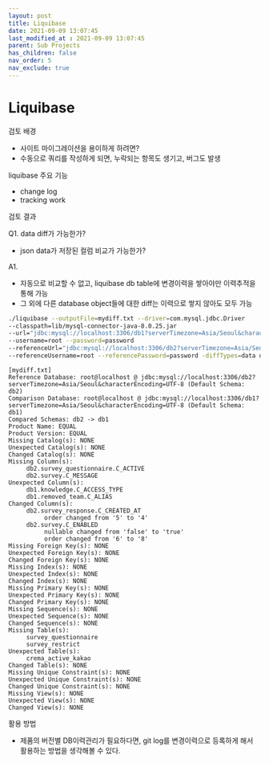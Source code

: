 ```yaml
---
layout: post
title: Liquibase
date: 2021-09-09 13:07:45
last_modified_at : 2021-09-09 13:07:45
parent: Sub Projects
has_children: false
nav_order: 5
nav_exclude: true
---
```


# Liquibase

검토 배경

- 사이트 마이그레이션을 용이하게 하려면?
- 수동으로 쿼리를 작성하게 되면, 누락되는 항목도 생기고, 버그도 발생

liquibase 주요 기능

- change log
- tracking work

검토 결과

Q1. data diff가 가능한가?

- json data가 저장된 컬럼 비교가 가능한가?

A1. 

- 자동으로 비교할 수 없고, liquibase db table에 변경이력을 쌓아야만 이력추적을 통해 가능
- 그 외에 다른 database object들에 대한 diff는 이력으로 쌓지 않아도 모두 가능

```bash
./liquibase --outputFile=mydiff.txt --driver=com.mysql.jdbc.Driver 
--classpath=lib/mysql-connector-java-8.0.25.jar 
--url="jdbc:mysql://localhost:3306/db1?serverTimezone=Asia/Seoul&characterEncoding=UTF-8" 
--username=root --password=password 
--referenceUrl="jdbc:mysql://localhost:3306/db2?serverTimezone=Asia/Seoul&characterEncoding=UTF-8" 
--referenceUsername=root --referencePassword=password -diffTypes=data diff
```

```
[mydiff.txt]
Reference Database: root@localhost @ jdbc:mysql://localhost:3306/db2?serverTimezone=Asia/Seoul&characterEncoding=UTF-8 (Default Schema: db2)
Comparison Database: root@localhost @ jdbc:mysql://localhost:3306/db1?serverTimezone=Asia/Seoul&characterEncoding=UTF-8 (Default Schema: db1)
Compared Schemas: db2 -> db1
Product Name: EQUAL
Product Version: EQUAL
Missing Catalog(s): NONE
Unexpected Catalog(s): NONE
Changed Catalog(s): NONE
Missing Column(s): 
     db2.survey_questionnaire.C_ACTIVE
     db2.survey.C_MESSAGE
Unexpected Column(s): 
     db1.knowledge.C_ACCESS_TYPE
     db1.removed_team.C_ALIAS
Changed Column(s): 
     db2.survey_response.C_CREATED_AT
          order changed from '5' to '4'
     db2.survey.C_ENABLED
          nullable changed from 'false' to 'true'
          order changed from '6' to '8'
Missing Foreign Key(s): NONE
Unexpected Foreign Key(s): NONE
Changed Foreign Key(s): NONE
Missing Index(s): NONE
Unexpected Index(s): NONE
Changed Index(s): NONE
Missing Primary Key(s): NONE
Unexpected Primary Key(s): NONE
Changed Primary Key(s): NONE
Missing Sequence(s): NONE
Unexpected Sequence(s): NONE
Changed Sequence(s): NONE
Missing Table(s): 
     survey_questionnaire
     survey_restrict
Unexpected Table(s): 
     crema_active_kakao
Changed Table(s): NONE
Missing Unique Constraint(s): NONE
Unexpected Unique Constraint(s): NONE
Changed Unique Constraint(s): NONE
Missing View(s): NONE
Unexpected View(s): NONE
Changed View(s): NONE
```

활용 방법

- 제품의 버전별 DB이력관리가 필요하다면, git log를 변경이력으로 등록하게 해서 활용하는 방법을 생각해볼 수 있다.